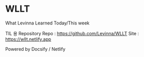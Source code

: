 <!-- /README.md -->
# WLLT
What Levinna Learned Today/This week

TIL 용 Repository
Repo : https://github.com/Levinna/WLLT
Site : https://wllt.netlify.app

Powered by Docsify / Netlify